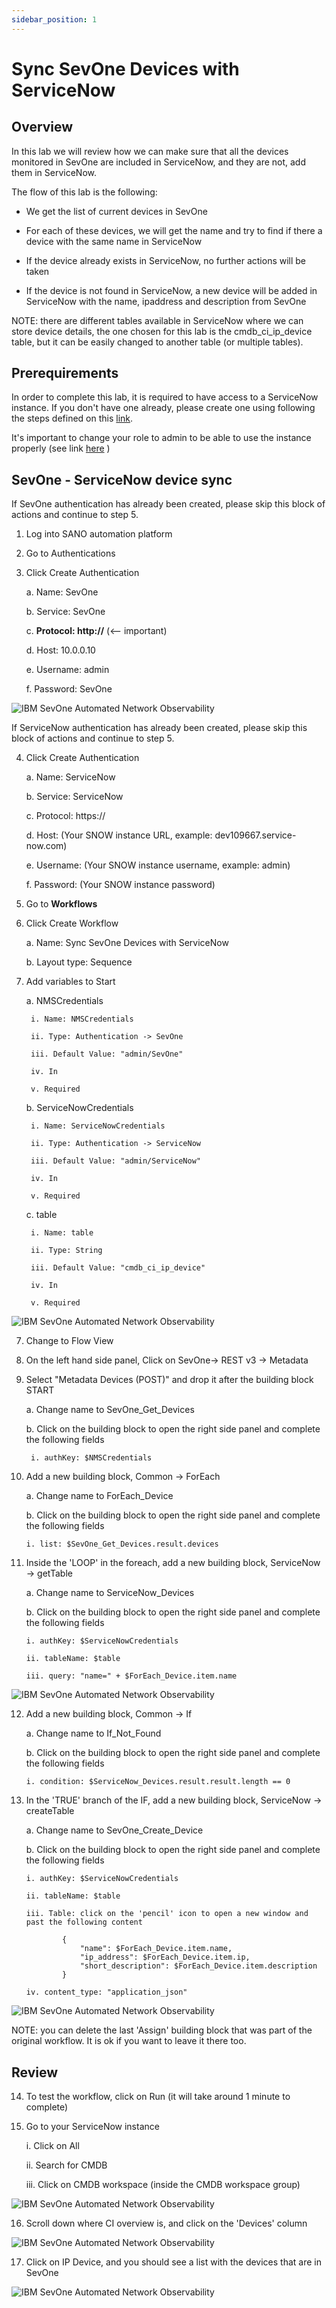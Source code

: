 ```yaml
---
sidebar_position: 1
---
```


# Sync SevOne Devices with ServiceNow



## Overview

In this lab we will review how we can make sure that all the devices monitored in SevOne are included in ServiceNow, and they are not, add them in ServiceNow.

The flow of this lab is the following:

* We get the list of current devices in SevOne

* For each of these devices, we will get the name and try to find if there a device with the same name in ServiceNow

* If the device already exists in ServiceNow, no further actions will be taken

* If the device is not found in ServiceNow, a new device will be added in ServiceNow with the name, ipaddress and description from SevOne


NOTE: there are different tables available in ServiceNow where we can store device details, the one chosen for this lab is the cmdb_ci_ip_device table, but it can be easily changed to another table (or multiple tables).


## Prerequirements

In order to complete this lab, it is required to have access to a ServiceNow instance. If you don't have one already, please create one using following the steps defined on this [link](https://developer.servicenow.com/dev.do#!/learn/learning-plans/utah/new_to_servicenow/app_store_learnv2_buildmyfirstapp_utah_personal_developer_instances).

It's important to change your role to admin to be able to use the instance properly (see link [here](https://www.servicenow.com/community/user/ssoregistrationpage?dest_url=https:%2F%2Fwww.servicenow.com%2Fcommunity%2Finstance-help-forum%2Fhow-to-get-out-of-app-engine-studio-and-go-back-to-the-main%2Fm-p%2F286367%2Fthread-id%2F23136) )

## SevOne - ServiceNow device sync


If SevOne authentication has already been created, please skip this block of actions and continue to step 5.

1. Log into SANO automation platform

2. Go to Authentications

3. Click  Create Authentication

	a. Name: SevOne

	b. Service: SevOne

	c. **Protocol: http://** (<-- important)

	d. Host: 10.0.0.10

	e. Username: admin

	f. Password: SevOne

![IBM SevOne Automated Network Observability](img/Lab_Alerts/Img1.png)

If ServiceNow authentication has already been created, please skip this block of actions and continue to step 5.

4. Click Create Authentication

	a. Name: ServiceNow

	b. Service: ServiceNow

	c. Protocol: https://

	d. Host: (Your SNOW instance URL, example: dev109667.service-now.com)

	e. Username: (Your SNOW instance username, example: admin)

	f. Password: (Your SNOW instance password)

5. Go to **Workflows**

5. Click Create Workflow

	a. Name: Sync SevOne Devices with ServiceNow

	b. Layout type: Sequence


6. Add variables to Start

	a. NMSCredentials

		i. Name: NMSCredentials

		ii. Type: Authentication -> SevOne

		iii. Default Value: "admin/SevOne"

		iv. In

		v. Required

	b. ServiceNowCredentials

		i. Name: ServiceNowCredentials

		ii. Type: Authentication -> ServiceNow

		iii. Default Value: "admin/ServiceNow"

		iv. In

		v. Required

	c. table

		i. Name: table

		ii. Type: String

		iii. Default Value: "cmdb_ci_ip_device"

		iv. In

		v. Required


![IBM SevOne Automated Network Observability](img/SevOneSnow/img1.png)

7. Change to Flow View

8. On the left hand side panel, Click on SevOne-> REST v3 -> Metadata

9. Select "Metadata Devices (POST)" and drop it after the building block START

	a. Change name to SevOne_Get_Devices

	b. Click on the building block to open the right side panel and complete the following fields

		i. authKey: $NMSCredentials

10. Add a new building block, Common -> ForEach

	a. Change name to ForEach_Device

	b. Click on the building block to open the right side panel and complete the following fields

		i. list: $SevOne_Get_Devices.result.devices

11. Inside the 'LOOP' in the foreach, add a new building block, ServiceNow -> getTable

	a. Change name to ServiceNow_Devices

	b. Click on the building block to open the right side panel and complete the following fields

		i. authKey: $ServiceNowCredentials

		ii. tableName: $table

		iii. query: "name=" + $ForEach_Device.item.name


![IBM SevOne Automated Network Observability](img/SevOneSnow/img2.png)


12. Add a new building block, Common -> If

	a. Change name to If_Not_Found

	b. Click on the building block to open the right side panel and complete the following fields

		i. condition: $ServiceNow_Devices.result.result.length == 0

13. In the 'TRUE' branch of the IF, add a new building block, ServiceNow -> createTable

	a. Change name to SevOne_Create_Device

	b. Click on the building block to open the right side panel and complete the following fields

		i. authKey: $ServiceNowCredentials

		ii. tableName: $table
		
		iii. Table: click on the 'pencil' icon to open a new window and past the following content

				{
				    "name": $ForEach_Device.item.name,
    				"ip_address": $ForEach_Device.item.ip,
    				"short_description": $ForEach_Device.item.description
				}

		iv. content_type: "application_json"

![IBM SevOne Automated Network Observability](img/SevOneSnow/img3.png)

NOTE: you can delete the last 'Assign' building block that was part of the original workflow. It is ok if you want to leave it there too.

## Review

14. To test the workflow, click on Run (it will take around 1 minute to complete)

15. Go to your ServiceNow instance

	i. Click on All

	ii. Search for CMDB

	iii. Click on CMDB workspace (inside the CMDB workspace group)

![IBM SevOne Automated Network Observability](img/SevOneSnow/img4.png)

16. Scroll down where CI overview is, and click on the 'Devices' column

![IBM SevOne Automated Network Observability](img/SevOneSnow/img5.png)

17. Click on IP Device, and you should see a list with the devices that are in SevOne

![IBM SevOne Automated Network Observability](img/SevOneSnow/img6.png)

